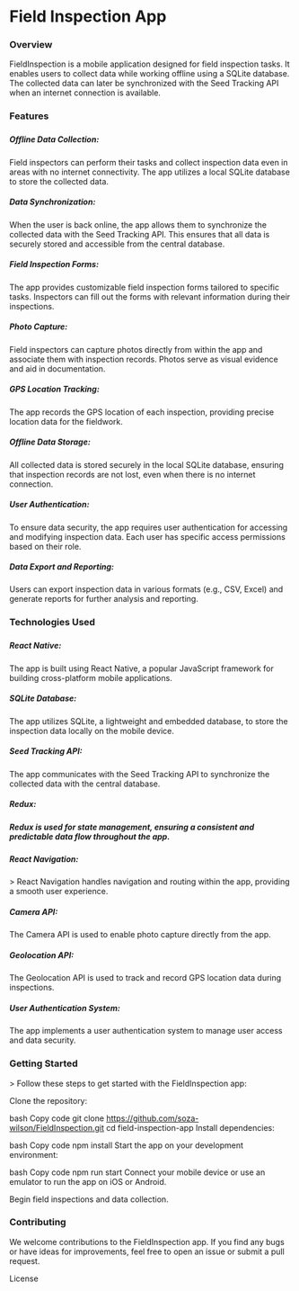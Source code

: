 <h1>Field Inspection App</h1>
<h3>Overview</h3>
<p>FieldInspection is a mobile application designed for field inspection tasks. It enables users to collect data while working offline using a SQLite database. The collected data can later be synchronized with the Seed Tracking API when an internet connection is available.</p>

<h3>Features<h3>
<h5>Offline Data Collection: </h5> Field inspectors can perform their tasks and collect inspection data even in areas with no internet connectivity. The app utilizes a local SQLite database to store the collected data.

<h5>Data Synchronization:</h5> When the user is back online, the app allows them to synchronize the collected data with the Seed Tracking API. This ensures that all data is securely stored and accessible from the central database.

<h5>Field Inspection Forms:</h5> The app provides customizable field inspection forms tailored to specific tasks. Inspectors can fill out the forms with relevant information during their inspections.

<h5>Photo Capture:</h5> Field inspectors can capture photos directly from within the app and associate them with inspection records. Photos serve as visual evidence and aid in documentation.

<h5>GPS Location Tracking:</h5> The app records the GPS location of each inspection, providing precise location data for the fieldwork.

<h5>Offline Data Storage: </h5>All collected data is stored securely in the local SQLite database, ensuring that inspection records are not lost, even when there is no internet connection.

<h5>User Authentication: </h5> To ensure data security, the app requires user authentication for accessing and modifying inspection data. Each user has specific access permissions based on their role.

<h5>Data Export and Reporting: </h5> Users can export inspection data in various formats (e.g., CSV, Excel) and generate reports for further analysis and reporting.

<h3>Technologies Used <h3>
<h5>React Native:</h5> The app is built using React Native, a popular JavaScript framework for building cross-platform mobile applications.

<h5>SQLite Database:</h5> The app utilizes SQLite, a lightweight and embedded database, to store the inspection data locally on the mobile device.

<h5>Seed Tracking API:</h5> The app communicates with the Seed Tracking API to synchronize the collected data with the central database.

<h5>Redux:<h5> Redux is used for state management, ensuring a consistent and predictable data flow throughout the app.

<h5>React Navigation: </h5>> React Navigation handles navigation and routing within the app, providing a smooth user experience.

<h5>Camera API:</h5> The Camera API is used to enable photo capture directly from the app.

<h5>Geolocation API:</h5> The Geolocation API is used to track and record GPS location data during inspections.

<h5>User Authentication System:</h5> The app implements a user authentication system to manage user access and data security.

<h3>Getting Started</h3>>
Follow these steps to get started with the FieldInspection app:

Clone the repository:

bash
Copy code
git clone https://github.com/soza-wilson/FieldInspection.git
cd field-inspection-app
Install dependencies:

bash
Copy code
npm install
Start the app on your development environment:

bash
Copy code
npm run start
Connect your mobile device or use an emulator to run the app on iOS or Android.

Begin field inspections and data collection.

<h3>Contributing</h3>
We welcome contributions to the FieldInspection app. If you find any bugs or have ideas for improvements, feel free to open an issue or submit a pull request.

License
